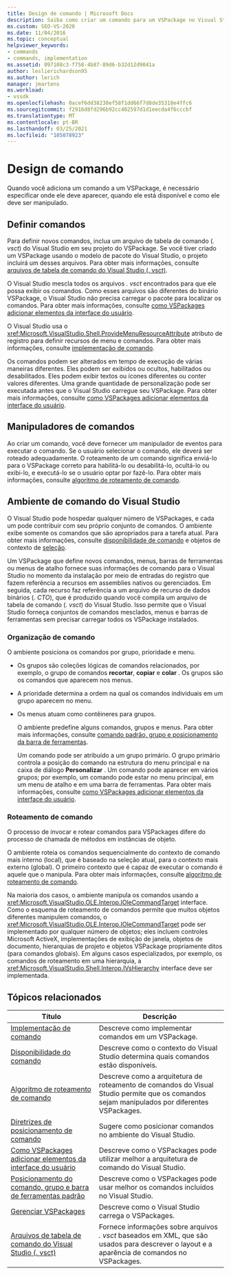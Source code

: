```yaml
---
title: Design de comando | Microsoft Docs
description: Saiba como criar um comando para um VSPackage no Visual Studio. Incluindo, como especificar onde ele aparece, quando ele está disponível e como ele deve ser manipulado.
ms.custom: SEO-VS-2020
ms.date: 11/04/2016
ms.topic: conceptual
helpviewer_keywords:
- commands
- commands, implementation
ms.assetid: 097108c3-f758-4b87-89d6-b32d12d9041a
author: leslierichardson95
ms.author: lerich
manager: jmartens
ms.workload:
- vssdk
ms.openlocfilehash: 0acef6dd38238ef58f1dd66f7d8de35318e4ffc6
ms.sourcegitcommit: f2916d8fd296b92cc402597d1d1eecda4f6cccbf
ms.translationtype: MT
ms.contentlocale: pt-BR
ms.lasthandoff: 03/25/2021
ms.locfileid: "105078923"
---
```

# <a name="command-design"></a>Design de comando
Quando você adiciona um comando a um VSPackage, é necessário especificar onde ele deve aparecer, quando ele está disponível e como ele deve ser manipulado.

## <a name="define-commands"></a>Definir comandos
 Para definir novos comandos, inclua um arquivo de tabela de comando (*. vsct*) do Visual Studio em seu projeto do VSPackage. Se você tiver criado um VSPackage usando o modelo de pacote do Visual Studio, o projeto incluirá um desses arquivos. Para obter mais informações, consulte [arquivos de tabela de comando do Visual Studio (. vsct)](../../extensibility/internals/visual-studio-command-table-dot-vsct-files.md).

 O Visual Studio mescla todos os arquivos *. vsct* encontrados para que ele possa exibir os comandos. Como esses arquivos são diferentes do binário VSPackage, o Visual Studio não precisa carregar o pacote para localizar os comandos. Para obter mais informações, consulte [como VSPackages adicionar elementos da interface do usuário](../../extensibility/internals/how-vspackages-add-user-interface-elements.md).

 O Visual Studio usa o <xref:Microsoft.VisualStudio.Shell.ProvideMenuResourceAttribute> atributo de registro para definir recursos de menu e comandos. Para obter mais informações, consulte [implementação de comando](../../extensibility/internals/command-implementation.md).

 Os comandos podem ser alterados em tempo de execução de várias maneiras diferentes. Eles podem ser exibidos ou ocultos, habilitados ou desabilitados. Eles podem exibir textos ou ícones diferentes ou conter valores diferentes. Uma grande quantidade de personalização pode ser executada antes que o Visual Studio carregue seu VSPackage. Para obter mais informações, consulte [como VSPackages adicionar elementos da interface do usuário](../../extensibility/internals/how-vspackages-add-user-interface-elements.md).

## <a name="command-handlers"></a>Manipuladores de comandos
 Ao criar um comando, você deve fornecer um manipulador de eventos para executar o comando. Se o usuário selecionar o comando, ele deverá ser roteado adequadamente. O roteamento de um comando significa enviá-lo para o VSPackage correto para habilitá-lo ou desabilitá-lo, ocultá-lo ou exibi-lo, e executá-lo se o usuário optar por fazê-lo. Para obter mais informações, consulte [algoritmo de roteamento de comando](../../extensibility/internals/command-routing-algorithm.md).

## <a name="visual-studio-command-environment"></a>Ambiente de comando do Visual Studio
 O Visual Studio pode hospedar qualquer número de VSPackages, e cada um pode contribuir com seu próprio conjunto de comandos. O ambiente exibe somente os comandos que são apropriados para a tarefa atual. Para obter mais informações, consulte [disponibilidade de comando](../../extensibility/internals/command-availability.md) e objetos de contexto de [seleção](../../extensibility/internals/selection-context-objects.md).

 Um VSPackage que define novos comandos, menus, barras de ferramentas ou menus de atalho fornece suas informações de comando para o Visual Studio no momento da instalação por meio de entradas do registro que fazem referência a recursos em assemblies nativos ou gerenciados. Em seguida, cada recurso faz referência a um arquivo de recurso de dados binários (*. CTO*), que é produzido quando você compila um arquivo de tabela de comando (*. vsct*) do Visual Studio. Isso permite que o Visual Studio forneça conjuntos de comandos mesclados, menus e barras de ferramentas sem precisar carregar todos os VSPackage instalados.

### <a name="command-organization"></a>Organização de comando
 O ambiente posiciona os comandos por grupo, prioridade e menu.

- Os grupos são coleções lógicas de comandos relacionados, por exemplo, o grupo de comandos **recortar**, **copiar** e **colar** . Os grupos são os comandos que aparecem nos menus.

- A prioridade determina a ordem na qual os comandos individuais em um grupo aparecem no menu.

- Os menus atuam como contêineres para grupos.

  O ambiente predefine alguns comandos, grupos e menus. Para obter mais informações, consulte [comando padrão, grupo e posicionamento da barra de ferramentas](../../extensibility/internals/default-command-group-and-toolbar-placement.md).

  Um comando pode ser atribuído a um grupo primário. O grupo primário controla a posição do comando na estrutura do menu principal e na caixa de diálogo **Personalizar** . Um comando pode aparecer em vários grupos; por exemplo, um comando pode estar no menu principal, em um menu de atalho e em uma barra de ferramentas. Para obter mais informações, consulte [como VSPackages adicionar elementos da interface do usuário](../../extensibility/internals/how-vspackages-add-user-interface-elements.md).

### <a name="command-routing"></a>Roteamento de comando
 O processo de invocar e rotear comandos para VSPackages difere do processo de chamada de métodos em instâncias de objeto.

 O ambiente roteia os comandos sequencialmente do contexto de comando mais interno (local), que é baseado na seleção atual, para o contexto mais externo (global). O primeiro contexto que é capaz de executar o comando é aquele que o manipula. Para obter mais informações, consulte [algoritmo de roteamento de comando](../../extensibility/internals/command-routing-algorithm.md).

 Na maioria dos casos, o ambiente manipula os comandos usando a <xref:Microsoft.VisualStudio.OLE.Interop.IOleCommandTarget> interface. Como o esquema de roteamento de comandos permite que muitos objetos diferentes manipulem comandos, o <xref:Microsoft.VisualStudio.OLE.Interop.IOleCommandTarget> pode ser implementado por qualquer número de objetos; eles incluem controles Microsoft ActiveX, implementações de exibição de janela, objetos de documento, hierarquias de projeto e objetos VSPackage propriamente ditos (para comandos globais). Em alguns casos especializados, por exemplo, os comandos de roteamento em uma hierarquia, a <xref:Microsoft.VisualStudio.Shell.Interop.IVsHierarchy> interface deve ser implementada.

## <a name="related-topics"></a>Tópicos relacionados

|Título|Descrição|
|-----------|-----------------|
|[Implementação de comando](../../extensibility/internals/command-implementation.md)|Descreve como implementar comandos em um VSPackage.|
|[Disponibilidade do comando](../../extensibility/internals/command-availability.md)|Descreve como o contexto do Visual Studio determina quais comandos estão disponíveis.|
|[Algoritmo de roteamento de comando](../../extensibility/internals/command-routing-algorithm.md)|Descreve como a arquitetura de roteamento de comandos do Visual Studio permite que os comandos sejam manipulados por diferentes VSPackages.|
|[Diretrizes de posicionamento de comando](../../extensibility/internals/command-placement-guidelines.md)|Sugere como posicionar comandos no ambiente do Visual Studio.|
|[Como VSPackages adicionar elementos da interface do usuário](../../extensibility/internals/how-vspackages-add-user-interface-elements.md)|Descreve como o VSPackages pode utilizar melhor a arquitetura de comando do Visual Studio.|
|[Posicionamento do comando, grupo e barra de ferramentas padrão](../../extensibility/internals/default-command-group-and-toolbar-placement.md)|Descreve como o VSPackages pode usar melhor os comandos incluídos no Visual Studio.|
|[Gerenciar VSPackages](../../extensibility/managing-vspackages.md)|Descreve como o Visual Studio carrega o VSPackages.|
|[Arquivos de tabela de comando do Visual Studio (. vsct)](../../extensibility/internals/visual-studio-command-table-dot-vsct-files.md)|Fornece informações sobre arquivos *. vsct* baseados em XML, que são usados para descrever o layout e a aparência de comandos no VSPackages.|

